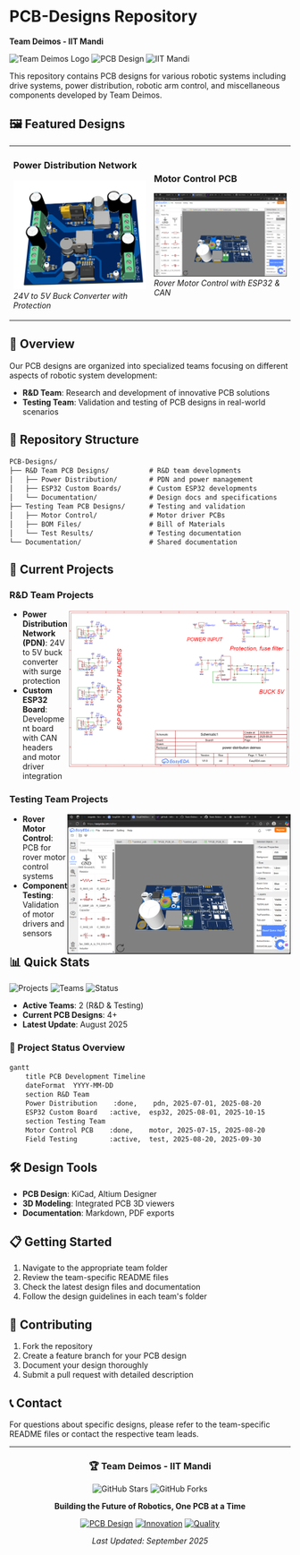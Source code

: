 # PCB-Designs Repository

**Team Deimos - IIT Mandi**

![Team Deimos Logo](https://img.shields.io/badge/Team-Deimos-blue?style=for-the-badge)
![PCB Design](https://img.shields.io/badge/PCB-Design-green?style=for-the-badge)
![IIT Mandi](https://img.shields.io/badge/IIT-Mandi-orange?style=for-the-badge)

This repository contains PCB designs for various robotic systems including drive systems, power distribution, robotic arm control, and miscellaneous components developed by Team Deimos.

## 🖼️ Featured Designs

<table>
<tr>
<td width="50%">

### Power Distribution Network
![Power Distribution PCB](R&D%20Team%20PCB%20Designs/Power%20Distribution/3D_PCB1_2025-08-20.png)
*24V to 5V Buck Converter with Protection*

</td>
<td width="50%">

### Motor Control PCB
![Motor Control PCB](Testing%20Team%20PCB%20Designs/Motor%20Control/PCB_3D_view.png)
*Rover Motor Control with ESP32 & CAN*

</td>
</tr>
</table>

## 🚀 Overview

Our PCB designs are organized into specialized teams focusing on different aspects of robotic system development:

- **R&D Team**: Research and development of innovative PCB solutions
- **Testing Team**: Validation and testing of PCB designs in real-world scenarios

## 📁 Repository Structure

```
PCB-Designs/
├── R&D Team PCB Designs/          # R&D team developments
│   ├── Power Distribution/        # PDN and power management
│   ├── ESP32 Custom Boards/       # Custom ESP32 developments
│   └── Documentation/             # Design docs and specifications
├── Testing Team PCB Designs/      # Testing and validation
│   ├── Motor Control/             # Motor driver PCBs
│   ├── BOM Files/                 # Bill of Materials
│   └── Test Results/              # Testing documentation
└── Documentation/                 # Shared documentation
```

## 🔧 Current Projects

### R&D Team Projects

<img src="R&D%20Team%20PCB%20Designs/Power%20Distribution/SCH_Schematic1_1-P1_2025-08-20.png" alt="PDN Schematic" width="400" align="right">

- **Power Distribution Network (PDN)**: 24V to 5V buck converter with surge protection
- **Custom ESP32 Board**: Development board with CAN headers and motor driver integration

### Testing Team Projects

<img src="Testing%20Team%20PCB%20Designs/Motor%20Control/PCB_3D_view.png" alt="Motor Control 3D" width="400" align="right">

- **Rover Motor Control**: PCB for rover motor control systems
- **Component Testing**: Validation of motor drivers and sensors

## 📊 Quick Stats

![Projects](https://img.shields.io/badge/Active%20Projects-4+-blue)
![Teams](https://img.shields.io/badge/Teams-2-green)
![Status](https://img.shields.io/badge/Status-Active%20Development-yellow)

- **Active Teams**: 2 (R&D & Testing)
- **Current PCB Designs**: 4+
- **Latest Update**: August 2025

### 🚀 Project Status Overview

```mermaid
gantt
    title PCB Development Timeline
    dateFormat  YYYY-MM-DD
    section R&D Team
    Power Distribution    :done,    pdn, 2025-07-01, 2025-08-20
    ESP32 Custom Board   :active,  esp32, 2025-08-01, 2025-10-15
    section Testing Team
    Motor Control PCB    :done,    motor, 2025-07-15, 2025-08-20
    Field Testing        :active,  test, 2025-08-20, 2025-09-30
```

## 🛠️ Design Tools

- **PCB Design**: KiCad, Altium Designer
- **3D Modeling**: Integrated PCB 3D viewers
- **Documentation**: Markdown, PDF exports

## 📋 Getting Started

1. Navigate to the appropriate team folder
2. Review the team-specific README files
3. Check the latest design files and documentation
4. Follow the design guidelines in each team's folder

## 🤝 Contributing

1. Fork the repository
2. Create a feature branch for your PCB design
3. Document your design thoroughly
4. Submit a pull request with detailed description

## 📞 Contact

For questions about specific designs, please refer to the team-specific README files or contact the respective team leads.

---

<div align="center">

### 🏆 Team Deimos - IIT Mandi

![GitHub Stars](https://img.shields.io/github/stars/Team-Deimos-IIT-Mandi/PCB-Designs?style=social)
![GitHub Forks](https://img.shields.io/github/forks/Team-Deimos-IIT-Mandi/PCB-Designs?style=social)

**Building the Future of Robotics, One PCB at a Time**

[![PCB Design](https://img.shields.io/badge/PCB-Design%20Excellence-blue?style=for-the-badge&logo=circuitverse)](https://github.com/Team-Deimos-IIT-Mandi/PCB-Designs)
[![Innovation](https://img.shields.io/badge/Innovation-Driven-green?style=for-the-badge&logo=lightbulb)](https://github.com/Team-Deimos-IIT-Mandi)
[![Quality](https://img.shields.io/badge/Quality-Assured-red?style=for-the-badge&logo=checkmarx)](https://github.com/Team-Deimos-IIT-Mandi/PCB-Designs)

*Last Updated: September 2025*

</div>
